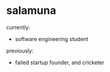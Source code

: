 # salamuna 
currently:
* software engineering student

previously:
* failed startup founder, and cricketer
